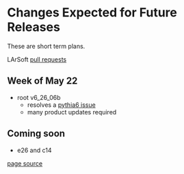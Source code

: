 # Changes Expected for Future Releases

These are short term plans.

LArSoft [pull requests](https://github.com/orgs/LArSoft/projects/2)

## Week of May 22

- root v6_26_06b 
  - resolves a [pythia6 issue](https://cdcvs.fnal.gov/redmine/issues/28064)
  - many product updates required


## Coming soon

- e26 and c14


[page source](https://github.com/LArSoft/larsoft.github.io/blob/main/LArSoftWiki/releases/FutureChanges.md)
